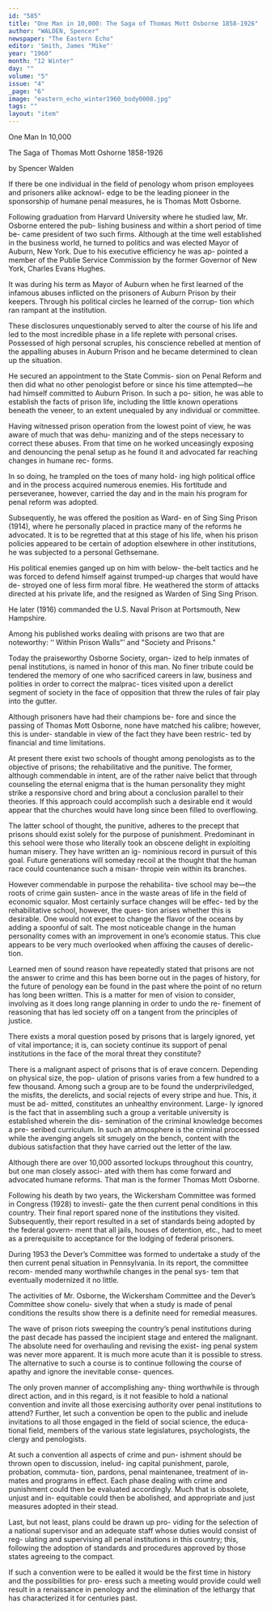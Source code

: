 ```yaml
---
id: "585"
title: "One Man in 10,000: The Saga of Thomas Mott Osborne 1858-1926"
author: "WALDEN, Spencer"
newspaper: "The Eastern Echo"
editor: 'Smith, James "Mike"'
year: "1960"
month: "12 Winter"
day: ""
volume: "5"
issue: "4"
_page: "6"
image: "eastern_echo_winter1960_body0008.jpg"
tags: ""
layout: "item"
---
```

One Man In 10,000

The Saga of Thomas Mott Oshorne 1858-1926

by
Spencer Walden

If there be one individual in the field of penology
whom prison employees and prisoners alike acknowl-
edge to be the leading pioneer in the sponsorship of
humane penal measures, he is Thomas Mott Osborne.

Following graduation from Harvard University
where he studied law, Mr. Osborne entered the pub-
lishing business and within a short period of time be-
came president of two such firms. Although at the
time well established in the business world, he turned
to politics and was elected Mayor of Auburn, New
York. Due to his executive efficiency he was ap-
pointed a member of the Publie Service Commission
by the former Governor of New York, Charles Evans
Hughes.

It was during his term as Mayor of Auburn when
he first learned of the infamous abuses inflicted on
the prisoners of Auburn Prison by their keepers.
Through his political circles he learned of the corrup-
tion which ran rampant at the institution.

These disclosures unquestionably served to alter
the course of his life and led to the most incredible
phase in a life replete with personal crises. Possessed
of high personal scruples, his conscience rebelled at
mention of the appalling abuses in Auburn Prison
and he became determined to clean up the situation.

He secured an appointment to the State Commis-
sion on Penal Reform and then did what no other
penologist before or since his time attempted—he had
himself committed to Auburn Prison. In such a po-
sition, he was able to establish the facts of prison life,
including the little known operations beneath the
veneer, to an extent unequaled by any individual or
committee.

Having witnessed prison operation from the lowest
point of view, he was aware of much that was dehu-
manizing and of the steps necessary to correct these
abuses. From that time on he worked unceasingly
exposing and denouncing the penal setup as he found
it and advocated far reaching changes in humane rec-
forms.

In so doing, he trampled on the toes of many hold-
ing high political office and in the process acquired
numerous enemies. His fortitude and perseveranee,
however, carried the day and in the main his program
for penal reform was adopted.

Subsequently, he was offered the position as Ward-
en of Sing Sing Prison (1914), where he personally
placed in practice many of the reforms he advocated.
It is to be regretted that at this stage of his life, when
his prison policies appeared to be certain of adoption
elsewhere in other institutions, he was subjected to a
personal Gethsemane.

His political enemies ganged up on him with below-
the-belt tactics and he was forced to defend himself
against trumped-up charges that would have de-
stroyed one of less firm moral fibre. He weathered
the storm of attacks directed at his private life, and
the resigned as Warden of Sing Sing Prison.

He later (1916) commanded the U.S. Naval Prison
at Portsmouth, New Hampshire.

Among his published works dealing with prisons
are two that are noteworthy: ‘‘ Within Prison Walls”’
and "Society and Prisons."

Today the praiseworthy Osborne Society, organ-
ized to help inmates of penal institutions, is named in
honor of this man. No finer tribute could be tendered
the memory of one who sacrificed careers in law,
business and polities in order to correct the malprac-
tices visited upon a derelict segment of society in the
face of opposition that threw the rules of fair play
into the gutter.

Although prisoners have had their champions be-
fore and since the passing of Thomas Mott Osborne,
none have matched his calibre; however, this is under-
standable in view of the fact they have been restric-
ted by financial and time limitations.

At present there exist two schools of thought
among penologists as to the objective of prisons; the
rehabilitative and the punitive. The former, although
commendable in intent, are of the rather naive belict
that through counseling the eternal enigma that is
the human personality they might strike a responsive
chord and bring about a conclusion parallel to their
theories. If this approach could accomplish such a
desirable end it would appear that the churches
would have long since been filled to overflowing.

The latter school of thought, the punitive, adheres
to the precept that prisons should exist solely for the
purpose of punishment. Predominant in this sehool
were those who literally took an obscene delight in
exploiting human misery. They have written an ig-
nominious record in pursuit of this goal. Future
generations will someday recoil at the thought that
the human race could countenance such a misan-
thropie vein within its branches.

However commendable in purpose the rehabilita-
tive school may be—the roots of crime gain susten-
ance in the waste areas of life in the field of economic
squalor. Most certainly surface changes will be effec-
ted by the rehabilitative school, however, the ques-
tion arises whether this is desirable. One would not
expeet to change the flavor of the oceans by adding
a spoonful of salt. The most noticeable change in the
human personality comes with an improvement in
one’s economie status. This clue appears to be very
much overlooked when affixing the causes of derelic-
tion.

Learned men of sound reason have repeatedly
stated that prisons are not the answer to crime and
this has been borne out in the pages of history, for
the future of penology ean be found in the past where
the point of no return has long been written. This is
a matter for men of vision to consider, involving as
it does long range planning in order to undo the re-
finement of reasoning that has led society off on a
tangent from the principles of justice.

There exists a moral question posed by prisons that
is largely ignored, yet of vital importance; it is, can
society continue its support of penal institutions in
the face of the moral threat they constitute?

There is a malignant aspect of prisons that is of
erave concern. Depending on physical size, the pop-
ulation of prisons varies from a few hundred to a few
thousand. Among such a group are to be found the
underpriviledged, the misfits, the derelicts, and social
rejects of every stripe and hue. This, it must be ad-
mitted, constitutes an unhealthy environment. Large-
ly ignored is the fact that in assembling such a group
a veritable university is established wherein the dis-
semination of the criminal knowledge becomes a pre-
seribed curriculum. In such an atmosphere is the
criminal processed while the avenging angels sit
smugely on the bench, content with the dubious
satisfaction that they have carried out the letter of
the law.

Although there are over 10,000 assorted lockups
throughout this country, but one man closely associ-
ated with them has come forward and advocated
humane reforms. That man is the former Thomas
Mott Osborne.

Following his death by two years, the Wickersham
Committee was formed in Congress (1928) to investi-
gate the then current penal conditions in this country.
Their final report spared none of the institutions they
visited. Subsequently, their report resulted in a set
of standards being adopted by the federal govern-
ment that all jails, houses of detention, etc., had to
meet as a prerequisite to acceptance for the lodging
of federal prisoners.

During 1953 the Dever’s Committee was formed to
undertake a study of the then current penal situation
in Pennsylvania. In its report, the committee recom-
mended many worthwhile changes in the penal sys-
tem that eventually modernized it no little.

The activities of Mr. Osborne, the Wickersham
Committee and the Dever’s Committee show conelu-
sively that when a study is made of penal conditions
the results show there is a definite need for remedial
measures.

The wave of prison riots sweeping the country’s
penal institutions during the past decade has passed
the incipient stage and entered the malignant. The
absolute need for overhauling and revising the exist-
ing penal system was never more apparent. It is
much more acute than it is possible to stress. The
alternative to such a course is to continue following
the course of apathy and ignore the inevitable conse-
quences.

The only proven manner of accomplishing any-
thing worthwhile is through direct action, and in this
regard, is it not feasible to hold a national convention
and invite all those exercising authority over penal
institutions to attend? Further, let such a convention
be open to the public and inelude invitations to all
those engaged in the field of social science, the educa-
tional field, members of the various state legislatures,
psychologists, the clergy and penologists.

At such a convention all aspects of crime and pun-
ishment should be thrown open to discussion, inelud-
ing capital punishment, parole, probation, commuta-
tion, pardons, penal maintenanee, treatment of in-
mates and programs in effect. Each phase dealing
with crime and punishment could then be evaluated
accordingly. Much that is obsolete, unjust and in-
equitable could then be abolished, and appropriate
and just measures adopted in their stead.

Last, but not least, plans could be drawn up pro-
viding for the selection of a national supervisor and
an adequate staff whose duties would consist of reg-
ulating and supervising all penal institutions in this
country; this, following the adoption of standards
and procedures approved by those states agreeing to
the compact.

If such a convention were to be ealled it would be
the first time in history and the possibilities for pro-
eress such a meeting would provide could well result
in a renaissance in penology and the elimination of
the lethargy that has characterized it for centuries
past. 
